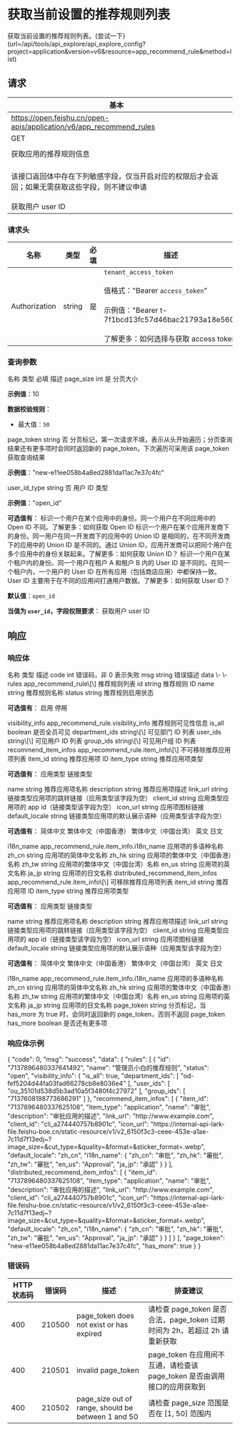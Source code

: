 # 获取当前设置的推荐规则列表

获取当前设置的推荐规则列表。{尝试一下}(url=/api/tools/api_explore/api_explore_config?project=application&version=v6&resource=app_recommend_rule&method=list)

<md-alert type="error">

</md-alert>


<md-alert type="warn">

</md-alert>


<md-alert type="tip">

</md-alert>




## 请求
| 基本 |  |
| --- | --- |
| https://open.feishu.cn/open-apis/application/v6/app_recommend_rules |
| GET |
|  |
| 获取应用的推荐规则信息 |
| <br> 该接口返回体中存在下列敏感字段，仅当开启对应的权限后才会返回；如果无需获取这些字段，则不建议申请<br> <br> 获取用户 user ID |


### 请求头
| 名称 | 类型 | 必填 | 描述 |
| --- | --- | --- | --- |
| Authorization | string | 是 | `tenant_access_token`<br><br>值格式："Bearer `access_token`"<br><br>示例值："Bearer t-7f1bcd13fc57d46bac21793a18e560"<br><br>了解更多：如何选择与获取 access token |





### 查询参数
<md-dt-table>
  <md-dt-thead>
      <md-dt-tr>
      <md-dt-th style="width: 35%;">名称</md-dt-th>
      <md-dt-th style="width: 13%;">类型</md-dt-th>
      <md-dt-th style="width: 15%;" filters="是,否" >必填</md-dt-th>
      <md-dt-th style="width: 37%;" >描述</md-dt-th>
      </md-dt-tr>
  </md-dt-thead>
  <md-dt-tbody>

<md-dt-tr level="0">
	<md-dt-td>
	page_size
	</md-dt-td>
	<md-dt-td>
	int
	</md-dt-td>
	<md-dt-td>
	是
	</md-dt-td>
	<md-dt-td>
	分页大小

**示例值**：10

**数据校验规则**：
- 最大值：`50`
	</md-dt-td>
</md-dt-tr>


<md-dt-tr level="0">
	<md-dt-td>
	page_token
	</md-dt-td>
	<md-dt-td>
	string
	</md-dt-td>
	<md-dt-td>
	否
	</md-dt-td>
	<md-dt-td>
	分页标记，第一次请求不填，表示从头开始遍历；分页查询结果还有更多项时会同时返回新的 page_token，下次遍历可采用该 page_token 获取查询结果

**示例值**："new-e11ee058b4a8ed2881da11ac7e37c4fc"
	</md-dt-td>
</md-dt-tr>


<md-dt-tr level="0">
	<md-dt-td>
	user_id_type
	</md-dt-td>
	<md-dt-td>
	string
	</md-dt-td>
	<md-dt-td>
	否
	</md-dt-td>
	<md-dt-td>
	用户 ID 类型

**示例值**："open_id"

**可选值有**：
<md-enum>
<md-enum-item key="open_id" >标识一个用户在某个应用中的身份。同一个用户在不同应用中的 Open ID 不同。了解更多：如何获取 Open ID</md-enum-item>
<md-enum-item key="union_id" >标识一个用户在某个应用开发商下的身份。同一用户在同一开发商下的应用中的 Union ID 是相同的，在不同开发商下的应用中的 Union ID 是不同的。通过 Union ID，应用开发商可以把同个用户在多个应用中的身份关联起来。了解更多：如何获取 Union ID？</md-enum-item>
<md-enum-item key="user_id" >标识一个用户在某个租户内的身份。同一个用户在租户 A 和租户 B 内的 User ID 是不同的。在同一个租户内，一个用户的 User ID 在所有应用（包括商店应用）中都保持一致。User ID 主要用于在不同的应用间打通用户数据。了解更多：如何获取 User ID？</md-enum-item>
</md-enum>

**默认值**：`open_id`

**当值为 `user_id`，字段权限要求**：
获取用户 user ID
	</md-dt-td>
</md-dt-tr>

  </md-dt-tbody>
</md-dt-table>






## 响应



### 响应体
<md-dt-table>
  <md-dt-thead>
      <md-dt-tr>
      <md-dt-th style="width: 35%;">名称</md-dt-th>
      <md-dt-th style="width: 13%;">类型</md-dt-th>
      <md-dt-th style="width: 52%;">描述</md-dt-th>
      </md-dt-tr>
  </md-dt-thead>
  <md-dt-tbody>

<md-dt-tr level="0">
	<md-dt-td>
	code
	</md-dt-td>
	<md-dt-td>
	int
	</md-dt-td>
	<md-dt-td>
	错误码，非 0 表示失败
	</md-dt-td>
</md-dt-tr>


<md-dt-tr level="0">
	<md-dt-td>
	msg
	</md-dt-td>
	<md-dt-td>
	string
	</md-dt-td>
	<md-dt-td>
	错误描述
	</md-dt-td>
</md-dt-tr>


<md-dt-tr level="0">
	<md-dt-td>
	data
	</md-dt-td>
	<md-dt-td>
	\-
	</md-dt-td>
	<md-dt-td>
	\-
	</md-dt-td>
</md-dt-tr>


<md-dt-tr level="1">
	<md-dt-td>
	rules
	</md-dt-td>
	<md-dt-td>
	app_recommend_rule\[\]
	</md-dt-td>
	<md-dt-td>
	推荐规则列表
	</md-dt-td>
</md-dt-tr>


<md-dt-tr level="2">
	<md-dt-td>
	id
	</md-dt-td>
	<md-dt-td>
	string
	</md-dt-td>
	<md-dt-td>
	推荐规则 ID
	</md-dt-td>
</md-dt-tr>


<md-dt-tr level="2">
	<md-dt-td>
	name
	</md-dt-td>
	<md-dt-td>
	string
	</md-dt-td>
	<md-dt-td>
	推荐规则名称
	</md-dt-td>
</md-dt-tr>


<md-dt-tr level="2">
	<md-dt-td>
	status
	</md-dt-td>
	<md-dt-td>
	string
	</md-dt-td>
	<md-dt-td>
	推荐规则启用状态

**可选值有**：
<md-enum>
<md-enum-item key="open" >启用</md-enum-item>
<md-enum-item key="closed" >停用</md-enum-item>
</md-enum>
	</md-dt-td>
</md-dt-tr>


<md-dt-tr level="2">
	<md-dt-td>
	visibility_info
	</md-dt-td>
	<md-dt-td>
	app_recommend_rule.visibility_info
	</md-dt-td>
	<md-dt-td>
	推荐规则可见性信息
	</md-dt-td>
</md-dt-tr>


<md-dt-tr level="3">
	<md-dt-td>
	is_all
	</md-dt-td>
	<md-dt-td>
	boolean
	</md-dt-td>
	<md-dt-td>
	是否全员可见
	</md-dt-td>
</md-dt-tr>


<md-dt-tr level="3">
	<md-dt-td>
	department_ids
	</md-dt-td>
	<md-dt-td>
	string\[\]
	</md-dt-td>
	<md-dt-td>
	可见部门 ID 列表
	</md-dt-td>
</md-dt-tr>


<md-dt-tr level="3">
	<md-dt-td>
	user_ids
	</md-dt-td>
	<md-dt-td>
	string\[\]
	</md-dt-td>
	<md-dt-td>
	可见用户 ID 列表
	</md-dt-td>
</md-dt-tr>


<md-dt-tr level="3">
	<md-dt-td>
	group_ids
	</md-dt-td>
	<md-dt-td>
	string\[\]
	</md-dt-td>
	<md-dt-td>
	可见用户组 ID 列表
	</md-dt-td>
</md-dt-tr>


<md-dt-tr level="2">
	<md-dt-td>
	recommend_item_infos
	</md-dt-td>
	<md-dt-td>
	app_recommend_rule.item_info\[\]
	</md-dt-td>
	<md-dt-td>
	不可移除推荐应用项列表
	</md-dt-td>
</md-dt-tr>


<md-dt-tr level="3">
	<md-dt-td>
	item_id
	</md-dt-td>
	<md-dt-td>
	string
	</md-dt-td>
	<md-dt-td>
	推荐应用项 ID
	</md-dt-td>
</md-dt-tr>


<md-dt-tr level="3">
	<md-dt-td>
	item_type
	</md-dt-td>
	<md-dt-td>
	string
	</md-dt-td>
	<md-dt-td>
	推荐应用项类型

**可选值有**：
<md-enum>
<md-enum-item key="application" >应用类型</md-enum-item>
<md-enum-item key="link" >链接类型</md-enum-item>
</md-enum>
	</md-dt-td>
</md-dt-tr>


<md-dt-tr level="3">
	<md-dt-td>
	name
	</md-dt-td>
	<md-dt-td>
	string
	</md-dt-td>
	<md-dt-td>
	推荐应用项名称
	</md-dt-td>
</md-dt-tr>


<md-dt-tr level="3">
	<md-dt-td>
	description
	</md-dt-td>
	<md-dt-td>
	string
	</md-dt-td>
	<md-dt-td>
	推荐应用项描述
	</md-dt-td>
</md-dt-tr>


<md-dt-tr level="3">
	<md-dt-td>
	link_url
	</md-dt-td>
	<md-dt-td>
	string
	</md-dt-td>
	<md-dt-td>
	链接类型应用项的跳转链接（应用类型该字段为空）
	</md-dt-td>
</md-dt-tr>


<md-dt-tr level="3">
	<md-dt-td>
	client_id
	</md-dt-td>
	<md-dt-td>
	string
	</md-dt-td>
	<md-dt-td>
	应用类型应用项的 app id（链接类型该字段为空）
	</md-dt-td>
</md-dt-tr>


<md-dt-tr level="3">
	<md-dt-td>
	icon_url
	</md-dt-td>
	<md-dt-td>
	string
	</md-dt-td>
	<md-dt-td>
	应用项图标链接
	</md-dt-td>
</md-dt-tr>


<md-dt-tr level="3">
	<md-dt-td>
	default_locale
	</md-dt-td>
	<md-dt-td>
	string
	</md-dt-td>
	<md-dt-td>
	链接类型应用项的默认展示语种（应用类型该字段为空）

**可选值有**：
<md-enum>
<md-enum-item key="zh_cn" >简体中文</md-enum-item>
<md-enum-item key="zh_hk" >繁体中文（中国香港）</md-enum-item>
<md-enum-item key="zh_tw" >繁体中文（中国台湾）</md-enum-item>
<md-enum-item key="en_us" >英文</md-enum-item>
<md-enum-item key="ja_jp" >日文</md-enum-item>
</md-enum>
	</md-dt-td>
</md-dt-tr>


<md-dt-tr level="3">
	<md-dt-td>
	i18n_name
	</md-dt-td>
	<md-dt-td>
	app_recommend_rule.item_info.i18n_name
	</md-dt-td>
	<md-dt-td>
	应用项的多语种名称
	</md-dt-td>
</md-dt-tr>


<md-dt-tr level="4">
	<md-dt-td>
	zh_cn
	</md-dt-td>
	<md-dt-td>
	string
	</md-dt-td>
	<md-dt-td>
	应用项的简体中文名称
	</md-dt-td>
</md-dt-tr>


<md-dt-tr level="4">
	<md-dt-td>
	zh_hk
	</md-dt-td>
	<md-dt-td>
	string
	</md-dt-td>
	<md-dt-td>
	应用项的繁体中文（中国香港）名称
	</md-dt-td>
</md-dt-tr>


<md-dt-tr level="4">
	<md-dt-td>
	zh_tw
	</md-dt-td>
	<md-dt-td>
	string
	</md-dt-td>
	<md-dt-td>
	应用项的繁体中文（中国台湾）名称
	</md-dt-td>
</md-dt-tr>


<md-dt-tr level="4">
	<md-dt-td>
	en_us
	</md-dt-td>
	<md-dt-td>
	string
	</md-dt-td>
	<md-dt-td>
	应用项的英文名称
	</md-dt-td>
</md-dt-tr>


<md-dt-tr level="4">
	<md-dt-td>
	ja_jp
	</md-dt-td>
	<md-dt-td>
	string
	</md-dt-td>
	<md-dt-td>
	应用项的日文名称
	</md-dt-td>
</md-dt-tr>


<md-dt-tr level="2">
	<md-dt-td>
	distributed_recommend_item_infos
	</md-dt-td>
	<md-dt-td>
	app_recommend_rule.item_info\[\]
	</md-dt-td>
	<md-dt-td>
	可移除推荐应用项列表
	</md-dt-td>
</md-dt-tr>


<md-dt-tr level="3">
	<md-dt-td>
	item_id
	</md-dt-td>
	<md-dt-td>
	string
	</md-dt-td>
	<md-dt-td>
	推荐应用项 ID
	</md-dt-td>
</md-dt-tr>


<md-dt-tr level="3">
	<md-dt-td>
	item_type
	</md-dt-td>
	<md-dt-td>
	string
	</md-dt-td>
	<md-dt-td>
	推荐应用项类型

**可选值有**：
<md-enum>
<md-enum-item key="application" >应用类型</md-enum-item>
<md-enum-item key="link" >链接类型</md-enum-item>
</md-enum>
	</md-dt-td>
</md-dt-tr>


<md-dt-tr level="3">
	<md-dt-td>
	name
	</md-dt-td>
	<md-dt-td>
	string
	</md-dt-td>
	<md-dt-td>
	推荐应用项名称
	</md-dt-td>
</md-dt-tr>


<md-dt-tr level="3">
	<md-dt-td>
	description
	</md-dt-td>
	<md-dt-td>
	string
	</md-dt-td>
	<md-dt-td>
	推荐应用项描述
	</md-dt-td>
</md-dt-tr>


<md-dt-tr level="3">
	<md-dt-td>
	link_url
	</md-dt-td>
	<md-dt-td>
	string
	</md-dt-td>
	<md-dt-td>
	链接类型应用项的跳转链接（应用类型该字段为空）
	</md-dt-td>
</md-dt-tr>


<md-dt-tr level="3">
	<md-dt-td>
	client_id
	</md-dt-td>
	<md-dt-td>
	string
	</md-dt-td>
	<md-dt-td>
	应用类型应用项的 app id（链接类型该字段为空）
	</md-dt-td>
</md-dt-tr>


<md-dt-tr level="3">
	<md-dt-td>
	icon_url
	</md-dt-td>
	<md-dt-td>
	string
	</md-dt-td>
	<md-dt-td>
	应用项图标链接
	</md-dt-td>
</md-dt-tr>


<md-dt-tr level="3">
	<md-dt-td>
	default_locale
	</md-dt-td>
	<md-dt-td>
	string
	</md-dt-td>
	<md-dt-td>
	链接类型应用项的默认展示语种（应用类型该字段为空）

**可选值有**：
<md-enum>
<md-enum-item key="zh_cn" >简体中文</md-enum-item>
<md-enum-item key="zh_hk" >繁体中文（中国香港）</md-enum-item>
<md-enum-item key="zh_tw" >繁体中文（中国台湾）</md-enum-item>
<md-enum-item key="en_us" >英文</md-enum-item>
<md-enum-item key="ja_jp" >日文</md-enum-item>
</md-enum>
	</md-dt-td>
</md-dt-tr>


<md-dt-tr level="3">
	<md-dt-td>
	i18n_name
	</md-dt-td>
	<md-dt-td>
	app_recommend_rule.item_info.i18n_name
	</md-dt-td>
	<md-dt-td>
	应用项的多语种名称
	</md-dt-td>
</md-dt-tr>


<md-dt-tr level="4">
	<md-dt-td>
	zh_cn
	</md-dt-td>
	<md-dt-td>
	string
	</md-dt-td>
	<md-dt-td>
	应用项的简体中文名称
	</md-dt-td>
</md-dt-tr>


<md-dt-tr level="4">
	<md-dt-td>
	zh_hk
	</md-dt-td>
	<md-dt-td>
	string
	</md-dt-td>
	<md-dt-td>
	应用项的繁体中文（中国香港）名称
	</md-dt-td>
</md-dt-tr>


<md-dt-tr level="4">
	<md-dt-td>
	zh_tw
	</md-dt-td>
	<md-dt-td>
	string
	</md-dt-td>
	<md-dt-td>
	应用项的繁体中文（中国台湾）名称
	</md-dt-td>
</md-dt-tr>


<md-dt-tr level="4">
	<md-dt-td>
	en_us
	</md-dt-td>
	<md-dt-td>
	string
	</md-dt-td>
	<md-dt-td>
	应用项的英文名称
	</md-dt-td>
</md-dt-tr>


<md-dt-tr level="4">
	<md-dt-td>
	ja_jp
	</md-dt-td>
	<md-dt-td>
	string
	</md-dt-td>
	<md-dt-td>
	应用项的日文名称
	</md-dt-td>
</md-dt-tr>


<md-dt-tr level="1">
	<md-dt-td>
	page_token
	</md-dt-td>
	<md-dt-td>
	string
	</md-dt-td>
	<md-dt-td>
	分页标记，当 has_more 为 true 时，会同时返回新的 page_token，否则不返回 page_token
	</md-dt-td>
</md-dt-tr>


<md-dt-tr level="1">
	<md-dt-td>
	has_more
	</md-dt-td>
	<md-dt-td>
	boolean
	</md-dt-td>
	<md-dt-td>
	是否还有更多项
	</md-dt-td>
</md-dt-tr>

  </md-dt-tbody>
</md-dt-table>




### 响应体示例
<md-code-json>
{
    "code": 0,
    "msg": "success",
    "data": {
        "rules": [
            {
                "id": "7137896480337641492",
                "name": "管理员小白的推荐规则",
                "status": "open",
                "visibility_info": {
                    "is_all": true,
                    "department_ids": [
                        "od-fef5204d44fa03fad66278cb8e8036e4"
                    ],
                    "user_ids": [
                        "ou_35101d538d5b3ad10a5f3480f4c27972"
                    ],
                    "group_ids": [
                        "7137608198773686291"
                    ]
                },
                "recommend_item_infos": [
                    {
                        "item_id": "7137896480337625108",
                        "item_type": "application",
                        "name": "审批",
                        "description": "审批应用的描述",
                        "link_url": "http://www.example.com",
                        "client_id": "cli_a274440757b8901c",
                        "icon_url": "https://internal-api-lark-file.feishu-boe.cn/static-resource/v1/v2_6150f3c3-ceee-453e-a1ae-7c11d7f13edj~?image_size=&cut_type=&quality=&format=&sticker_format=.webp",
                        "default_locale": "zh_cn",
                        "i18n_name": {
                            "zh_cn": "审批",
                            "zh_hk": "審批",
                            "zh_tw": "審批",
                            "en_us": "Approval",
                            "ja_jp": "承認"
                        }
                    }
                ],
                "distributed_recommend_item_infos": [
                    {
                        "item_id": "7137896480337625108",
                        "item_type": "application",
                        "name": "审批",
                        "description": "审批应用的描述",
                        "link_url": "http://www.example.com",
                        "client_id": "cli_a274440757b8901c",
                        "icon_url": "https://internal-api-lark-file.feishu-boe.cn/static-resource/v1/v2_6150f3c3-ceee-453e-a1ae-7c11d7f13edj~?image_size=&cut_type=&quality=&format=&sticker_format=.webp",
                        "default_locale": "zh_cn",
                        "i18n_name": {
                            "zh_cn": "审批",
                            "zh_hk": "審批",
                            "zh_tw": "審批",
                            "en_us": "Approval",
                            "ja_jp": "承認"
                        }
                    }
                ]
            }
        ],
        "page_token": "new-e11ee058b4a8ed2881da11ac7e37c4fc",
        "has_more": true
    }
}
</md-code-json>




### 错误码
| HTTP状态码 | 错误码 | 描述 | 排查建议 |
| --- | --- | --- | --- |
| 400 | 210500 | page_token does not exist or has expired | 请检查 page_token 是否合法，page_token 过期时间为 2h，若超过 2h 请重新获取 |
| 400 | 210501 | invalid page_token | page_token 在应用间不互通，请检查该 page_token 是否由调用接口的应用获取到 |
| 400 | 210502 | page_size out of range, should be between 1 and 50 | 请检查 page_size 范围是否在 [1, 50] 范围内 |






